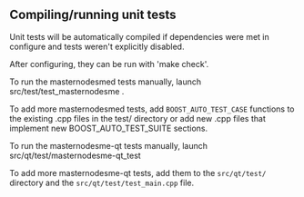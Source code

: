 Compiling/running unit tests
------------------------------------

Unit tests will be automatically compiled if dependencies were met in configure
and tests weren't explicitly disabled.

After configuring, they can be run with 'make check'.

To run the masternodesmed tests manually, launch src/test/test_masternodesme .

To add more masternodesmed tests, add `BOOST_AUTO_TEST_CASE` functions to the existing
.cpp files in the test/ directory or add new .cpp files that
implement new BOOST_AUTO_TEST_SUITE sections.

To run the masternodesme-qt tests manually, launch src/qt/test/masternodesme-qt_test

To add more masternodesme-qt tests, add them to the `src/qt/test/` directory and
the `src/qt/test/test_main.cpp` file.

